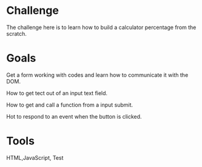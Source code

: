 # Challenge 
The challenge here is to learn how to build a calculator percentage from the scratch. 

# Goals
Get a form working with codes and learn how to communicate it with the DOM.

How to get tect out of an input text field. 

How to get and call a function from a input submit. 

Hot to respond to an event when the button is clicked. 

# Tools
HTML,JavaScript, Test


